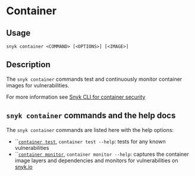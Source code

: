 # Container

## Usage

`snyk container <COMMAND> [<OPTIONS>] [<IMAGE>]`

## Description

The `snyk container` commands test and continuously monitor container images for vulnerabilities.

For more information see [Snyk CLI for container security](https://docs.snyk.io/products/snyk-container/snyk-cli-for-container-security)

## `snyk container` commands and the help docs

The `snyk container` commands are listed here with the help options:

* ``[`container test`](container-test.md), `container test --help`: tests for any known vulnerabilities
* ``[`container monitor`](container-monitor.md), `container monitor --help`: captures the container image layers and dependencies and monitors for vulnerabilities on [snyk.io](https://snyk.io)
